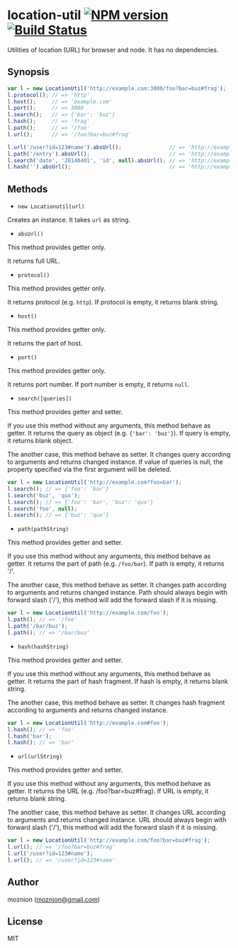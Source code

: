 location-util [![NPM version](https://badge.fury.io/js/location-util.svg)](https://www.npmjs.org/package/location-util) [![Build Status](https://travis-ci.org/moznion/location-util.svg)](https://travis-ci.org/moznion/location-util)
==

Utilities of location (URL) for browser and node. It has no dependencies.

Synopsis
--

```javascript
var l = new LocationUtil('http://example.com:3000/foo?bar=buz#frag');
l.protocol(); // => 'http'
l.host();     // => 'example.com'
l.port();     // => 3000
l.search();   // => {'bar': 'buz'}
l.hash();     // => 'frag'
l.path();     // => '/foo'
l.url();      // => '/foo?bar=buz#frag'

l.url('/user?id=123#name').absUrl();               // => 'http://example.com:3000/user?id=123#name'
l.path('/entry').absUrl();                         // => 'http://example.com:3000/entry?id=123#name'
l.search('date', '20140401', 'id', null).absUrl(); // => 'http://example.com:3000/entry?date=20140401#name'
l.hash('').absUrl();                               // => 'http://example.com:3000/entry?date=20140401'
```

Methods
--

- `new Locationutil(url)`

Creates an instance. It takes `url` as string.

- `absUrl()`

This method provides getter only.

It returns full URL.

- `protocol()`

This method provides getter only.

It returns protocol (e.g. `http`). If protocol is empty, it returns blank string.

- `host()`

This method provides getter only.

It returns the part of host.

- `port()`

This method provides getter only.

It returns port number. If port number is empty, it returns `null`.

- `search([queries])`

This method provides getter and setter.

If you use this method without any arguments, this method behave as getter. It returns the query as object (e.g. `{'bar': 'buz'}`).
If query is empty, it returns blank object.

The another case, this method behave as setter. It changes query according to arguments and returns changed instance.
If value of queries is null, the property specified via the first argument will be deleted.

```javascript
var l = new LocationUtil('http://example.com?foo=bar');
l.search(); // => {'foo': 'bar'}
l.search('buz', 'qux');
l.search(); // => {'foo': 'bar', 'buz': 'qux'}
l.search('foo', null);
l.search(); // => {'buz': 'qux'}
```

- `path(pathString)`

This method provides getter and setter.

If you use this method without any arguments, this method behave as getter. It returns the part of path (e.g. `/foo/bar`).
If path is empty, it returns '/'.

The another case, this method behave as setter. It changes path according to arguments and returns changed instance.
Path should always begin with forward slash ('/'), this method will add the forward slash if it is missing.

```javascript
var l = new LocationUtil('http://example.com/foo');
l.path(); // => '/foo'
l.path('/bar/buz');
l.path(); // => '/bar/buz'
```

- `hash(hashString)`

This method provides getter and setter.

If you use this method without any arguments, this method behave as getter. It returns the part of hash fragment.
If hash is empty, it returns blank string.

The another case, this method behave as setter. It changes hash fragment according to arguments and returns changed instance.

```javascript
var l = new LocationUtil('http://example.com#foo');
l.hash(); // => 'foo'
l.hash('bar');
l.hash(); // => 'bar'
```

- `url(urlString)`

This method provides getter and setter.

If you use this method without any arguments, this method behave as getter. It returns the URL (e.g. /foo?bar=buz#frag).
If URL is empty, it returns blank string.

The another case, this method behave as setter. It changes URL according to arguments and returns changed instance.
URL should always begin with forward slash ('/'), this method will add the forward slash if it is missing.

```javascript
var l = new LocationUtil('http://example.com/foo?bar=buz#frag');
l.url(); // => '/foo?bar=buz#frag'
l.url('/user?id=123#name');
l.url(); // => '/user?id=123#name'
```

Author
--

moznion (<moznion@gmail.com>)

License
--

MIT


